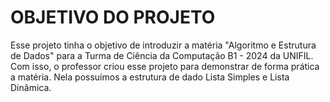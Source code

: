 # OBJETIVO DO PROJETO

Esse projeto tinha o objetivo de introduzir a matéria "Algoritmo e Estrutura de Dados" para a Turma de Ciência da Computação B1 - 2024 da UNIFIL. Com isso, o professor criou esse projeto para demonstrar de forma prática a matéria. Nela possuímos a estrutura de dado Lista Simples e Lista Dinâmica. 
